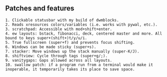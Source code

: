 
## Patches and features

    1. Clickable statusbar with my build of dwmblocks.
    2. Reads xresources colors/variables (i.e. works with pywal, etc.).
    3. scratchpad: Accessible with mod+shift+enter.
    4. ew layouts: bstack, fibonacci, deck, centered master and more. All bound to keys super+(shift+)t/y/u/i.
    5. True fullscreen (super+f) and prevents focus shifting.
    6. Windows can be made sticky (super+s).
    7. stacker: Move windows up the stack manually (super-K/J).
    8. shiftview: Cycle through tags (super+g/;).
    9. vanitygaps: Gaps allowed across all layouts.
    10. swallow patch: if a program run from a terminal would make it inoperable, it temporarily takes its place to save space.

